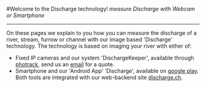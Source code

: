 #Welcome to the Discharge technology!
_measure Discharge with Webcam or Smartphone_
______

On these pages we explain to you how you can measure the discharge of a river, stream, furrow or channel with our image based 'Discharge' technology. The technology is based on imaging your river with either of:
* Fixed IP cameras and our system 'DischargeKeeper', available through [photrack](www.photrack.ch), send us an [email](mailto:info@photrack.ch) for a quote.
* Smartphone and our 'Android App' 'Discharge', available on [google play](https://play.google.com/store/apps).  
Both tools are integrated with our web-backend site [discharge.ch](http://staging.discharge.ch).






